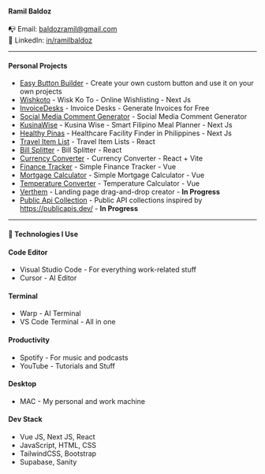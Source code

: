 #### Ramil Baldoz
📭 Email: baldozramil@gmail.com  
👔 LinkedIn: [in/ramilbaldoz](https://www.linkedin.com/in/ramilbaldoz)  

---

#### Personal Projects
- [Easy Button Builder](https://app-btn.vercel.app/) - Create your own custom button and use it on your own projects
- [Wishkoto](https://wishkoto.com/) - Wisk Ko To - Online Wishlisting - Next Js
- [InvoiceDesks](https://invoicedesks.vercel.app/) - Invoice Desks - Generate Invoices for Free
- [Social Media Comment Generator](https://social-comments-phi.vercel.app/) - Social Media Comment Generator
- [KusinaWise](https://home-meal-planner.vercel.app/) - Kusina Wise - Smart Filipino Meal Planner - Next Js
- [Healthy Pinas](https://healthypinas.vercel.app/) - Healthcare Facility Finder in Philippines - Next Js
- [Travel Item List](https://travel-list-plum.vercel.app/) - Travel Item Lists - React  
- [Bill Splitter](https://eat-and-split-pied.vercel.app/) - Bill Splitter - React  
- [Currency Converter](https://curr-converter-react.vercel.app/) - Currency Converter - React + Vite  
- [Finance Tracker](https://fin-tracker-five.vercel.app/login) - Simple Finance Tracker - Vue  
- [Mortgage Calculator](https://rad-zabaione-d2a44c.netlify.app/) - Simple Mortgage Calculator - Vue  
- [Temperature Converter](https://quiet-empanada-99fc19.netlify.app/) - Temperature Calculator - Vue  
- [Verthem](https://) - Landing page drag-and-drop creator  - **In Progress**  
- [Public Api Collection](https://public-api-red.vercel.app/) - Public API collections inspired by https://publicapis.dev/ - **In Progress**  

---

#### 🔭 Technologies I Use  

#### Code Editor  
- Visual Studio Code - For everything work-related stuff  
- Cursor - AI Editor  

#### Terminal  
- Warp - AI Terminal
- VS Code Terminal - All in one    

#### Productivity  
- Spotify - For music and podcasts  
- YouTube - Tutorials and Stuff  

#### Desktop  
- MAC - My personal and work machine  

#### Dev Stack   
- Vue JS, Next JS, React  
- JavaScript, HTML, CSS  
- TailwindCSS, Bootstrap
- Supabase, Sanity  
